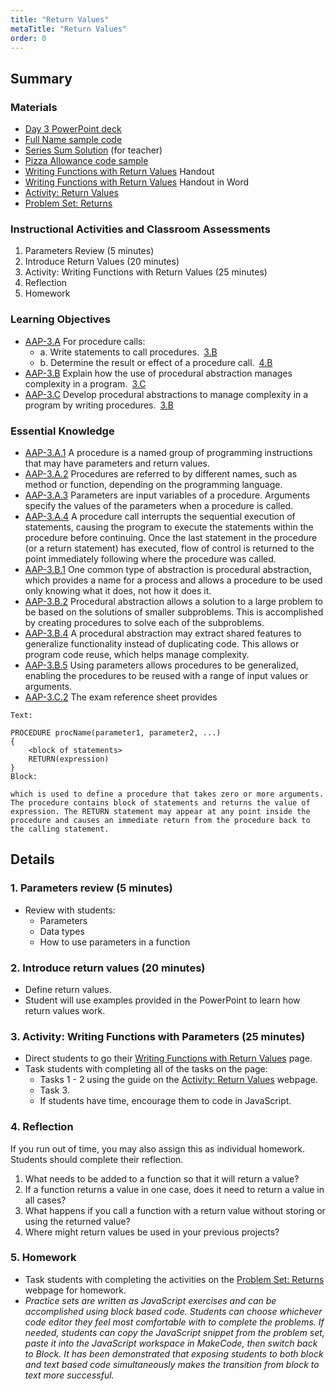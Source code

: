 ```yaml
---
title: "Return Values"
metaTitle: "Return Values"
order: 0
---
```


## Summary

### Materials  

* [Day 3 PowerPoint deck]()
* [Full Name sample code]()
* [Series Sum Solution]() (for teacher)
* [Pizza Allowance code sample]()
* <a href="/unit-5/day-3/writing-functions-return-values">Writing Functions with Return Values</a> Handout
* [Writing Functions with Return Values]() Handout in Word
* [Activity: Return Values]()
* [Problem Set: Returns]()

### Instructional Activities and Classroom Assessments 

1. Parameters Review (5 minutes)
2. Introduce Return Values (20 minutes)
3. Activity: Writing Functions with Return Values (25 minutes)
4. Reflection
5. Homework

### Learning Objectives 

* [AAP-3.A]() For procedure calls:
    * a. Write statements to call procedures. [3.B]()
    * b. Determine the result or effect of a procedure call. [4.B]() 
* [AAP-3.B]() Explain how the use of procedural abstraction manages complexity in a program. [3.C]()
* [AAP-3.C]() Develop procedural abstractions to manage complexity in a program by writing procedures. [3.B]()

### Essential Knowledge

* [AAP-3.A.1]() A procedure is a named group of programming instructions that may have parameters and return values.
* [AAP-3.A.2]() Procedures are referred to by different names, such as method or function, depending on the programming language.
* [AAP-3.A.3]() Parameters are input variables of a procedure. Arguments specify the values of the parameters when a procedure is called.
* [AAP-3.A.4]() A procedure call interrupts the sequential execution of statements, causing the program to execute the statements within the procedure before continuing. Once the last statement in the procedure (or a return statement) has executed, flow of control is returned to the point immediately following where the procedure was called.
* [AAP-3.B.1]() One common type of abstraction is procedural abstraction, which provides a name for a process and allows a procedure to be used only knowing what it does, not how it does it.
* [AAP-3.B.2]() Procedural abstraction allows a solution to a large problem to be based on the solutions of smaller subproblems. This is accomplished by creating procedures to solve each of the subproblems.
* [AAP-3.B.4]() A procedural abstraction may extract shared features to generalize functionality instead of duplicating code. This allows or program code reuse, which helps manage complexity.
* [AAP-3.B.5]() Using parameters allows procedures to be generalized, enabling the procedures to be reused with a range of input values or arguments.  
* [AAP-3.C.2]() The exam reference sheet provides
```
Text:

PROCEDURE procName(parameter1, parameter2, ...)
{    
    <block of statements>    
    RETURN(expression)
}
Block:  

which is used to define a procedure that takes zero or more arguments. The procedure contains block of statements and returns the value of expression. The RETURN statement may appear at any point inside the procedure and causes an immediate return from the procedure back to the calling statement.
```

## Details 

### 1. Parameters review (5 minutes)

* Review with students:
    * Parameters
    * Data types
    * How to use parameters in a function

### 2. Introduce return values (20 minutes)

* Define return values.
* Student will use examples provided in the PowerPoint to learn how return values work.

### 3. Activity: Writing Functions with Parameters (25 minutes)

* Direct students to go their <a href="/unit-5/day-3/writing-functions-return-values">Writing Functions with Return Values</a> page.
* Task students with completing all of the tasks on the page:
    * Tasks 1 - 2 using the guide on the [Activity: Return Values](https://arcade.makecode.com/courses/csintro3/functions/returns) webpage.
    * Task 3.
    * If students have time, encourage them to code in JavaScript.

### 4. Reflection

If you run out of time, you may also assign this as individual homework. Students should complete their reflection. 

1. What needs to be added to a function so that it will return a value?
2. If a function returns a value in one case, does it need to return a value in all cases?
3. What happens if you call a function with a return value without storing or using the returned value?
4. Where might return values be used in your previous projects?

### 5. Homework

* Task students with completing the activities on the [Problem Set: Returns](https://arcade.makecode.com/courses/csintro3/functions/returns-problems) webpage for homework.
* _Practice sets are written as JavaScript exercises and can be accomplished using block based code. Students can choose whichever code editor they feel most comfortable with to complete the problems. If needed, students can copy the JavaScript snippet from the problem set, paste it into the JavaScript workspace in MakeCode, then switch back to Block. It has been demonstrated that exposing students to both block and text based code simultaneously makes the transition from block to text more successful._